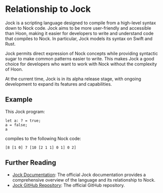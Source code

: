 # Relationship to Jock

Jock is a scripting language designed to compile from a high-level syntax down to Nock code.  Jock aims to be more user-friendly and accessible than Hoon, making it easier for developers to write and understand code that compiles to Nock.  In particular, Jock models its syntax on Swift and Rust.

Jock permits direct expression of Nock concepts while providing syntactic sugar to make common patterns easier to write.  This makes Jock a good choice for developers who want to work with Nock without the complexity of Hoon.

At the current time, Jock is in its alpha release stage, with ongoing development to expand its features and capabilities.

## Example

This Jock program:

```jock
let a: ? = true;
a = false;
a
```

compiles to the following Nock code:

```nock
[8 [1 0] 7 [10 [2 1 1] 0 1] 0 2]
```

## Further Reading

* [Jock Documentation](https://docs.jock.org): The official Jock documentation provides a comprehensive overview of the language and its relationship to Nock.
* [Jock GitHub Repository](https://github.com/zorp-corp/jock-lang): The official GitHub repository.
